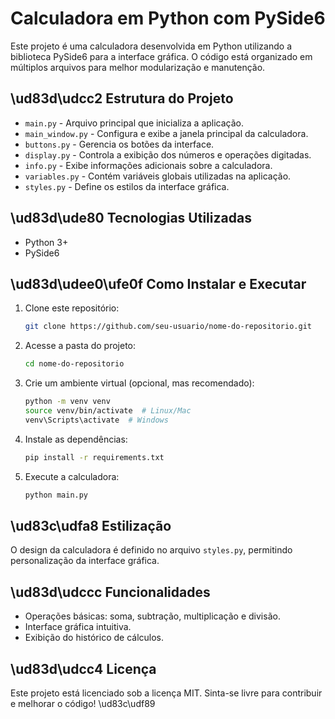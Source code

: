 # Calculadora em Python com PySide6

Este projeto é uma calculadora desenvolvida em Python utilizando a biblioteca PySide6 para a interface gráfica. O código está organizado em múltiplos arquivos para melhor modularização e manutenção.

## \ud83d\udcc2 Estrutura do Projeto

- `main.py` - Arquivo principal que inicializa a aplicação.
- `main_window.py` - Configura e exibe a janela principal da calculadora.
- `buttons.py` - Gerencia os botões da interface.
- `display.py` - Controla a exibição dos números e operações digitadas.
- `info.py` - Exibe informações adicionais sobre a calculadora.
- `variables.py` - Contém variáveis globais utilizadas na aplicação.
- `styles.py` - Define os estilos da interface gráfica.

## \ud83d\ude80 Tecnologias Utilizadas

- Python 3+
- PySide6

## \ud83d\udee0\ufe0f Como Instalar e Executar

1. Clone este repositório:
   ```bash
   git clone https://github.com/seu-usuario/nome-do-repositorio.git
   ```
2. Acesse a pasta do projeto:
   ```bash
   cd nome-do-repositorio
   ```
3. Crie um ambiente virtual (opcional, mas recomendado):
   ```bash
   python -m venv venv
   source venv/bin/activate  # Linux/Mac
   venv\Scripts\activate  # Windows
   ```
4. Instale as dependências:
   ```bash
   pip install -r requirements.txt
   ```
5. Execute a calculadora:
   ```bash
   python main.py
   ```

## \ud83c\udfa8 Estilização
O design da calculadora é definido no arquivo `styles.py`, permitindo personalização da interface gráfica.

## \ud83d\udccc Funcionalidades
- Operações básicas: soma, subtração, multiplicação e divisão.
- Interface gráfica intuitiva.
- Exibição do histórico de cálculos.

## \ud83d\udcc4 Licença
Este projeto está licenciado sob a licença MIT. Sinta-se livre para contribuir e melhorar o código! \ud83c\udf89

